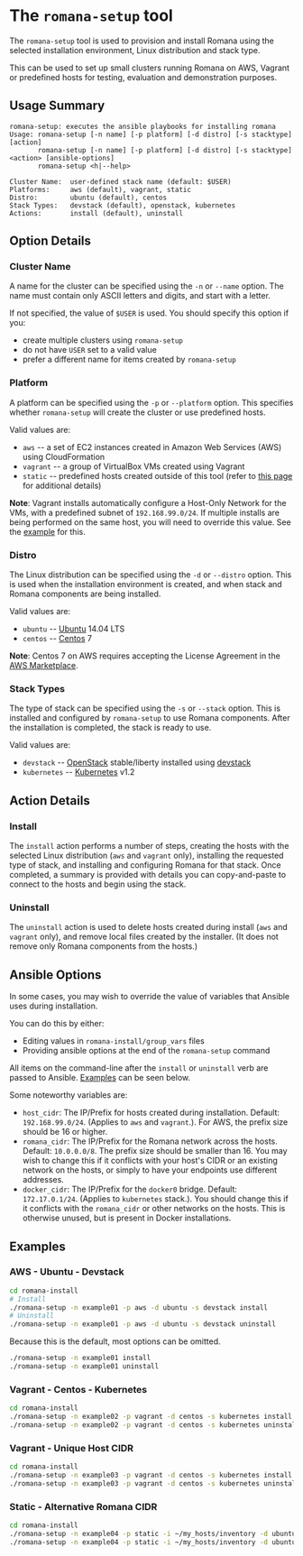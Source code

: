 # The `romana-setup` tool

The `romana-setup` tool is used to provision and install Romana using the selected installation environment, Linux distribution and stack type.

This can be used to set up small clusters running Romana on AWS, Vagrant or predefined hosts for testing, evaluation and demonstration purposes.

## Usage Summary

```
romana-setup: executes the ansible playbooks for installing romana
Usage: romana-setup [-n name] [-p platform] [-d distro] [-s stacktype] [action]
       romana-setup [-n name] [-p platform] [-d distro] [-s stacktype] <action> [ansible-options]
       romana-setup <h|--help>

Cluster Name:  user-defined stack name (default: $USER)
Platforms:     aws (default), vagrant, static
Distro:        ubuntu (default), centos
Stack Types:   devstack (default), openstack, kubernetes
Actions:       install (default), uninstall
```

## Option Details

### Cluster Name

A name for the cluster can be specified using the `-n` or `--name` option.
The name must contain only ASCII letters and digits, and start with a letter.

If not specified, the value of `$USER` is used.
You should specify this option if you:
- create multiple clusters using `romana-setup`
- do not have `USER` set to a valid value
- prefer a different name for items created by `romana-setup`

### Platform

A platform can be specified using the `-p` or `--platform` option. This specifies whether `romana-setup` will create the cluster or use predefined hosts.

Valid values are:
- `aws` -- a set of EC2 instances created in Amazon Web Services (AWS) using CloudFormation
- `vagrant` -- a group of VirtualBox VMs created using Vagrant
- `static` -- predefined hosts created outside of this tool (refer to [this page](static_hosts.md) for additional details)

**Note**: Vagrant installs automatically configure a Host-Only Network for the VMs, with a predefined subnet of `192.168.99.0/24`.
If multiple installs are being performed on the same host, you will need to override this value.
See the [example](#examples) for this.

### Distro

The Linux distribution can be specified using the `-d` or `--distro` option.
This is used when the installation environment is created, and when stack and Romana components are being installed.

Valid values are:
- `ubuntu` -- [Ubuntu](http://www.ubuntu.com/) 14.04 LTS
- `centos` -- [Centos](https://www.centos.org/) 7

**Note**: Centos 7 on AWS requires accepting the License Agreement in the [AWS Marketplace](http://aws.amazon.com/marketplace/pp?sku=aw0evgkw8e5c1q413zgy5pjce).

### Stack Types

The type of stack can be specified using the `-s` or `--stack` option.
This is installed and configured by `romana-setup` to use Romana components. After the installation is completed, the stack is ready to use.

Valid values are:
- `devstack` -- [OpenStack](http://www.openstack.org/) stable/liberty installed using [devstack](https://github.com/openstack-dev/devstack)
- `kubernetes` -- [Kubernetes](http://kubernetes.io/) v1.2

## Action Details

### Install

The `install` action performs a number of steps, creating the hosts with the selected Linux distribution (`aws` and `vagrant` only), installing the requested type of stack, and installing and configuring Romana for that stack. Once completed, a summary is provided with details you can copy-and-paste to connect to the hosts and begin using the stack.

### Uninstall

The `uninstall` action is used to delete hosts created during install (`aws` and `vagrant` only), and remove local files created by the installer. (It does not remove only Romana components from the hosts.)

## Ansible Options

In some cases, you may wish to override the value of variables that Ansible uses during installation.

You can do this by either:
* Editing values in `romana-install/group_vars` files
* Providing ansible options at the end of the `romana-setup` command

All items on the command-line after the `install` or `uninstall` verb are passed to Ansible. [Examples](#examples) can be seen below.

Some noteworthy variables are:
* `host_cidr`: The IP/Prefix for hosts created during installation. Default: `192.168.99.0/24`. (Applies to `aws` and `vagrant`.). For AWS, the prefix size should be 16 or higher.
* `romana_cidr`: The IP/Prefix for the Romana network across the hosts. Default: `10.0.0.0/8`. The prefix size should be smaller than 16. You may wish to change this if it conflicts with your host's CIDR or an existing network on the hosts, or simply to have your endpoints use different addresses.
* `docker_cidr`: The IP/Prefix for the `docker0` bridge. Default: `172.17.0.1/24`. (Applies to `kubernetes` stack.). You should change this if it conflicts with the `romana_cidr` or other networks on the hosts. This is otherwise unused, but is present in Docker installations.

## Examples

### AWS - Ubuntu - Devstack

```bash
cd romana-install
# Install
./romana-setup -n example01 -p aws -d ubuntu -s devstack install
# Uninstall
./romana-setup -n example01 -p aws -d ubuntu -s devstack uninstall
```

Because this is the default, most options can be omitted.
```bash
./romana-setup -n example01 install
./romana-setup -n example01 uninstall
```

### Vagrant - Centos - Kubernetes

```bash
cd romana-install
./romana-setup -n example02 -p vagrant -d centos -s kubernetes install
./romana-setup -n example02 -p vagrant -d centos -s kubernetes uninstall
```

### Vagrant - Unique Host CIDR

```bash
cd romana-install
./romana-setup -n example03 -p vagrant -d centos -s kubernetes install -e host_cidr="192.168.88.0/24"
./romana-setup -n example03 -p vagrant -d centos -s kubernetes uninstall
```

### Static - Alternative Romana CIDR

```bash
cd romana-install
./romana-setup -n example04 -p static -i ~/my_hosts/inventory -d ubuntu -s kubernetes install -e romana_cidr="172.16.0.0/12" -e docker_cidr=192.168.255.1/24
./romana-setup -n example04 -p static -i ~/my_hosts/inventory -d ubuntu -s kubernetes uninstall
```
